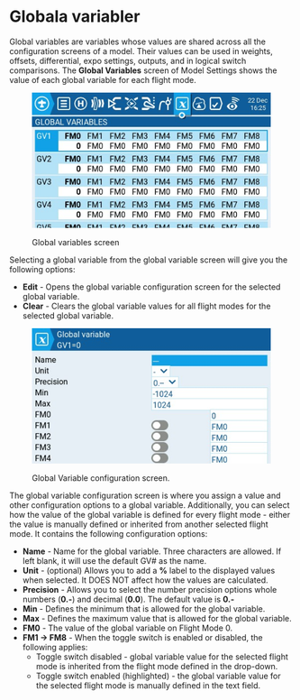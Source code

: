 # Globala variabler

Global variables are variables whose values are shared across all the configuration screens of a model. Their values can be used in weights, offsets, differential, expo settings, outputs, and in logical switch comparisons. The **Global Variables** screen of Model Settings shows the value of each global variable for each flight mode.

<figure><img src="../../../.gitbook/assets/globalvariables1.jpg" alt=""><figcaption><p>Global variables screen</p></figcaption></figure>

Selecting a global variable from the global variable screen will give you the following options:

* **Edit** - Opens the global variable configuration screen for the selected global variable.
* **Clear** - Clears the global variable values for all flight modes for the selected global variable.

<figure><img src="../../../.gitbook/assets/globalvariables2.jpg" alt=""><figcaption><p>Global Variable configuration screen.</p></figcaption></figure>

The global variable configuration screen is where you assign a value and other configuration options to a global variable. Additionally, you can select how the value of the global variable is defined for every flight mode - either the value is manually defined or inherited from another selected flight mode. It contains the following configuration options:

* **Name** - Name for the global variable. Three characters are allowed. If left blank, it will use the default GV# as the name.
* **Unit** - (optional) Allows you to add a **%** label to the displayed values when selected. It DOES NOT affect how the values are calculated.
* **Precision** - Allows you to select the number precision options whole numbers (**0.-**) and decimal (**0.0**). The default value is **0.-**
* **Min** - Defines the minimum that is allowed for the global variable.
* **Max** - Defines the maximum value that is allowed for the global variable.
* **FM0** - The value of the global variable on Flight Mode 0.
* **FM1 -> FM8** - When the toggle switch is enabled or disabled, the following applies:
  * Toggle switch disabled - global variable value for the selected flight mode is inherited from the flight mode defined in the drop-down.
  * Toggle switch enabled (highlighted) - the global variable value for the selected flight mode is manually defined in the text field.
